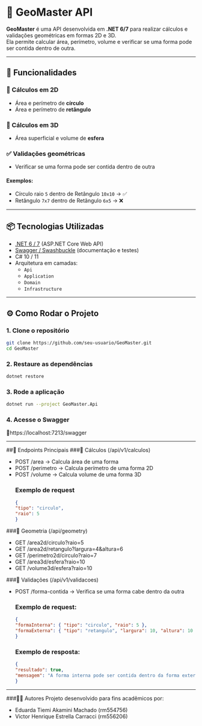 # 📐 GeoMaster API

**GeoMaster** é uma API desenvolvida em **.NET 6/7** para realizar cálculos e validações geométricas em formas 2D e 3D.  
Ela permite calcular área, perímetro, volume e verificar se uma forma pode ser contida dentro de outra.

---

## 🚀 Funcionalidades

### 🔷 Cálculos em 2D
- Área e perímetro de **círculo**
- Área e perímetro de **retângulo**

### 🔶 Cálculos em 3D
- Área superficial e volume de **esfera**

### ✅ Validações geométricas
- Verificar se uma forma pode ser contida dentro de outra

#### Exemplos:
- Círculo raio `5` dentro de Retângulo `10x10` → ✅
- Retângulo `7x7` dentro de Retângulo `6x5` → ❌

---

## 📦 Tecnologias Utilizadas

- [.NET 6 / 7](https://dotnet.microsoft.com/) (ASP.NET Core Web API)
- [Swagger / Swashbuckle](https://swagger.io/) (documentação e testes)
- C# 10 / 11
- Arquitetura em camadas:
  - `Api`
  - `Application`
  - `Domain`
  - `Infrastructure`

---

## ⚙️ Como Rodar o Projeto

### 1. Clone o repositório

```bash
git clone https://github.com/seu-usuario/GeoMaster.git
cd GeoMaster
```
### 2. Restaure as dependências

```bash
dotnet restore
```
### 3. Rode a aplicação

```bash
dotnet run --project GeoMaster.Api
```
### 4. Acesse o Swagger
🔗https://localhost:7213/swagger

---

##🔗 Endpoints Principais
###📌 Cálculos (/api/v1/calculos)
- POST /area → Calcula área de uma forma
- POST /perimetro → Calcula perímetro de uma forma 2D
- POST /volume → Calcula volume de uma forma 3D
  ### Exemplo de request
  ```json
  {
  "tipo": "circulo",
  "raio": 5
  }
  ```
###📌 Geometria (/api/geometry)
- GET /area2d/circulo?raio=5
- GET /area2d/retangulo?largura=4&altura=6
- GET /perimetro2d/circulo?raio=7
- GET /area3d/esfera?raio=10
- GET /volume3d/esfera?raio=10

###📌 Validações (/api/v1/validacoes)
- POST /forma-contida → Verifica se uma forma cabe dentro da outra
  ### Exemplo de request:
  ```json
  {
  "formaInterna": { "tipo": "circulo", "raio": 5 },
  "formaExterna": { "tipo": "retangulo", "largura": 10, "altura": 10 }
  }
  ```
  ### Exemplo de resposta:
  ```json
  {
  "resultado": true,
  "mensagem": "A forma interna pode ser contida dentro da forma externa."
  }
  ```
---
###👨‍💻 Autores
Projeto desenvolvido para fins acadêmicos por:
  - Eduarda Tiemi Akamini Machado (rm554756)
  - Victor Henrique Estrella Carracci (rm556206)

